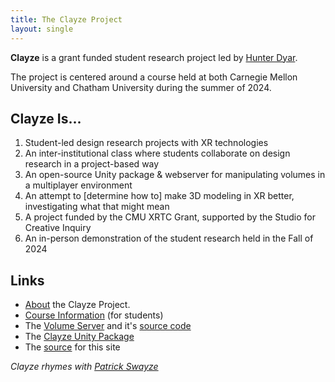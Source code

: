 ```yaml
---
title: The Clayze Project
layout: single
---
```

**Clayze** is a grant funded student research project led by [Hunter Dyar](http://hdyar.com).

The project is centered around a course held at both Carnegie Mellon University and Chatham University during the summer of 2024.

## Clayze Is...
1. Student-led design research projects with XR technologies
2. An inter-institutional class where students collaborate on design research in a project-based way
3. An open-source Unity package & webserver for manipulating volumes in a multiplayer environment
4. An attempt to [determine how to] make 3D modeling in XR better, investigating what that might mean
4. A project funded by the CMU XRTC Grant, supported by the Studio for Creative Inquiry
5. An in-person demonstration of the student research held in the Fall of 2024

## Links
- [About](./about) the Clayze Project.
- [Course Information](./course) (for students)
- The [Volume Server](https://clayzeserver.hdyar.com/) and it's [source code](https://github.com/hunterdyar/Clayze-Server)
- The [Clayze Unity Package](https://github.com/hunterdyar/clayze)
- The [source](https://github.com/hunterdyar/Clayze-Site) for this site

*Clayze rhymes with [Patrick Swayze](https://www.imdb.com/title/tt0099653/)* 
